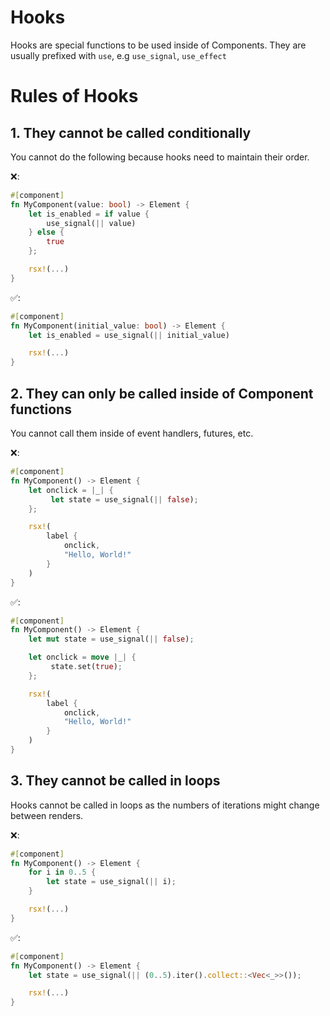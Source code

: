 # Hooks

Hooks are special functions to be used inside of Components. They are usually prefixed with `use`, e.g `use_signal`, `use_effect`

# Rules of Hooks

## 1. They cannot be called conditionally

You cannot do the following because hooks need to maintain their order.

❌:
```rs
#[component]
fn MyComponent(value: bool) -> Element {
    let is_enabled = if value {
        use_signal(|| value)
    } else {
        true
    };

    rsx!(...)
}
```

✅:
```rs
#[component]
fn MyComponent(initial_value: bool) -> Element {
    let is_enabled = use_signal(|| initial_value)

    rsx!(...)
}
```

## 2. They can only be called inside of Component functions

You cannot call them inside of event handlers, futures, etc.

❌:
```rs
#[component]
fn MyComponent() -> Element {
    let onclick = |_| {
         let state = use_signal(|| false);
    };

    rsx!(
        label {
            onclick,
            "Hello, World!"
        }
    )
}
```

✅:
```rs
#[component]
fn MyComponent() -> Element {
    let mut state = use_signal(|| false);

    let onclick = move |_| {
         state.set(true);
    };

    rsx!(
        label {
            onclick,
            "Hello, World!"
        }
    )
}
```

## 3. They cannot be called in loops

Hooks cannot be called in loops as the numbers of iterations might change between renders.

❌:
```rs
#[component]
fn MyComponent() -> Element {
    for i in 0..5 {
        let state = use_signal(|| i);
    }

    rsx!(...)
}
```

✅:
```rs
#[component]
fn MyComponent() -> Element {
    let state = use_signal(|| (0..5).iter().collect::<Vec<_>>());

    rsx!(...)
}
```